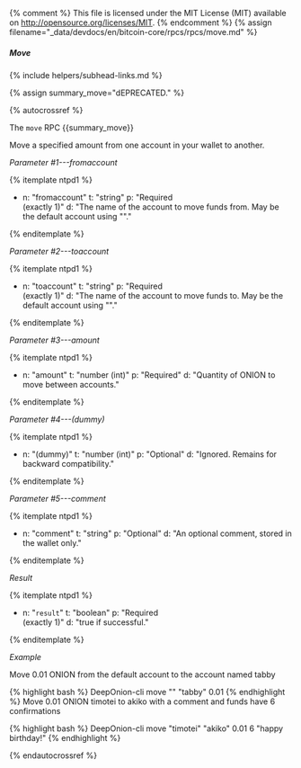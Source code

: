 {% comment %}
This file is licensed under the MIT License (MIT) available on
http://opensource.org/licenses/MIT.
{% endcomment %}
{% assign filename="_data/devdocs/en/bitcoin-core/rpcs/rpcs/move.md" %}

##### Move
{% include helpers/subhead-links.md %}

{% assign summary_move="dEPRECATED." %}

{% autocrossref %}

The `move` RPC {{summary_move}}

Move a specified amount from one account in your wallet to another.

*Parameter #1---fromaccount*

{% itemplate ntpd1 %}
- n: "fromaccount"
  t: "string"
  p: "Required<br>(exactly 1)"
  d: "The name of the account to move funds from. May be the default account using \"\"."

{% enditemplate %}

*Parameter #2---toaccount*

{% itemplate ntpd1 %}
- n: "toaccount"
  t: "string"
  p: "Required<br>(exactly 1)"
  d: "The name of the account to move funds to. May be the default account using \"\"."

{% enditemplate %}

*Parameter #3---amount*

{% itemplate ntpd1 %}
- n: "amount"
  t: "number (int)"
  p: "Required"
  d: "Quantity of ONION to move between accounts."

{% enditemplate %}

*Parameter #4---(dummy)*

{% itemplate ntpd1 %}
- n: "(dummy)"
  t: "number (int)"
  p: "Optional"
  d: "Ignored. Remains for backward compatibility."

{% enditemplate %}

*Parameter #5---comment*

{% itemplate ntpd1 %}
- n: "comment"
  t: "string"
  p: "Optional"
  d: "An optional comment, stored in the wallet only."

{% enditemplate %}

*Result*

{% itemplate ntpd1 %}
- n: "`result`"
  t: "boolean"
  p: "Required<br>(exactly 1)"
  d: "true if successful."

{% enditemplate %}

*Example*

Move 0.01 ONION from the default account to the account named tabby

{% highlight bash %}
DeepOnion-cli move "" "tabby" 0.01
{% endhighlight %}
Move 0.01 ONION timotei to akiko with a comment and funds have 6 confirmations

{% highlight bash %}
DeepOnion-cli move "timotei" "akiko" 0.01 6 "happy birthday!"
{% endhighlight %}

{% endautocrossref %}
